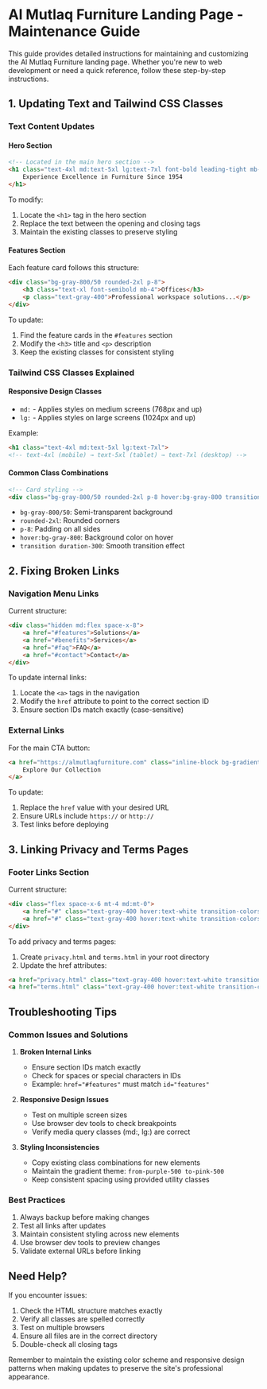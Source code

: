 # Al Mutlaq Furniture Landing Page - Maintenance Guide

This guide provides detailed instructions for maintaining and customizing the Al Mutlaq Furniture landing page. Whether you're new to web development or need a quick reference, follow these step-by-step instructions.

## 1. Updating Text and Tailwind CSS Classes

### Text Content Updates

#### Hero Section
```html
<!-- Located in the main hero section -->
<h1 class="text-4xl md:text-5xl lg:text-7xl font-bold leading-tight mb-8">
    Experience Excellence in Furniture Since 1954
</h1>
```
To modify:
1. Locate the `<h1>` tag in the hero section
2. Replace the text between the opening and closing tags
3. Maintain the existing classes to preserve styling

#### Features Section
Each feature card follows this structure:
```html
<div class="bg-gray-800/50 rounded-2xl p-8">
    <h3 class="text-xl font-semibold mb-4">Offices</h3>
    <p class="text-gray-400">Professional workspace solutions...</p>
</div>
```
To update:
1. Find the feature cards in the `#features` section
2. Modify the `<h3>` title and `<p>` description
3. Keep the existing classes for consistent styling

### Tailwind CSS Classes Explained

#### Responsive Design Classes
- `md:` - Applies styles on medium screens (768px and up)
- `lg:` - Applies styles on large screens (1024px and up)

Example:
```html
<h1 class="text-4xl md:text-5xl lg:text-7xl">
<!-- text-4xl (mobile) → text-5xl (tablet) → text-7xl (desktop) -->
```

#### Common Class Combinations
```html
<!-- Card styling -->
<div class="bg-gray-800/50 rounded-2xl p-8 hover:bg-gray-800 transition duration-300">
```
- `bg-gray-800/50`: Semi-transparent background
- `rounded-2xl`: Rounded corners
- `p-8`: Padding on all sides
- `hover:bg-gray-800`: Background color on hover
- `transition duration-300`: Smooth transition effect

## 2. Fixing Broken Links

### Navigation Menu Links
Current structure:
```html
<div class="hidden md:flex space-x-8">
    <a href="#features">Solutions</a>
    <a href="#benefits">Services</a>
    <a href="#faq">FAQ</a>
    <a href="#contact">Contact</a>
</div>
```

To update internal links:
1. Locate the `<a>` tags in the navigation
2. Modify the `href` attribute to point to the correct section ID
3. Ensure section IDs match exactly (case-sensitive)

### External Links
For the main CTA button:
```html
<a href="https://almutlaqfurniture.com" class="inline-block bg-gradient-to-r...">
    Explore Our Collection
</a>
```
To update:
1. Replace the `href` value with your desired URL
2. Ensure URLs include `https://` or `http://`
3. Test links before deploying

## 3. Linking Privacy and Terms Pages

### Footer Links Section
Current structure:
```html
<div class="flex space-x-6 mt-4 md:mt-0">
    <a href="#" class="text-gray-400 hover:text-white transition-colors duration-300">Privacy Policy</a>
    <a href="#" class="text-gray-400 hover:text-white transition-colors duration-300">Terms of Service</a>
</div>
```

To add privacy and terms pages:
1. Create `privacy.html` and `terms.html` in your root directory
2. Update the href attributes:
```html
<a href="privacy.html" class="text-gray-400 hover:text-white transition-colors duration-300">Privacy Policy</a>
<a href="terms.html" class="text-gray-400 hover:text-white transition-colors duration-300">Terms of Service</a>
```

## Troubleshooting Tips

### Common Issues and Solutions

1. **Broken Internal Links**
   - Ensure section IDs match exactly
   - Check for spaces or special characters in IDs
   - Example: `href="#features"` must match `id="features"`

2. **Responsive Design Issues**
   - Test on multiple screen sizes
   - Use browser dev tools to check breakpoints
   - Verify media query classes (md:, lg:) are correct

3. **Styling Inconsistencies**
   - Copy existing class combinations for new elements
   - Maintain the gradient theme: `from-purple-500 to-pink-500`
   - Keep consistent spacing using provided utility classes

### Best Practices

1. Always backup before making changes
2. Test all links after updates
3. Maintain consistent styling across new elements
4. Use browser dev tools to preview changes
5. Validate external URLs before linking

## Need Help?

If you encounter issues:
1. Check the HTML structure matches exactly
2. Verify all classes are spelled correctly
3. Test on multiple browsers
4. Ensure all files are in the correct directory
5. Double-check all closing tags

Remember to maintain the existing color scheme and responsive design patterns when making updates to preserve the site's professional appearance.